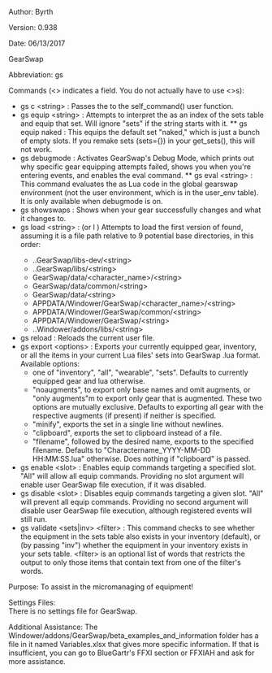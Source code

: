 Author: Byrth

Version: 0.938

Date: 06/13/2017

GearSwap

Abbreviation: gs

Commands (<> indicates a field. You do not actually have to use <>s):
* gs c \<string\> : Passes the <string> to the self_command() user function.
* gs equip \<string\> : Attempts to interpret the <string> as an index of the sets table and equip that set. Will ignore "sets" if the string starts with it.
** gs equip naked : This equips the default set "naked," which is just a bunch of empty slots. If you remake sets (sets={}) in your get_sets(), this will not work.
* gs debugmode : Activates GearSwap's Debug Mode, which prints out why specific gear equipping attempts failed, shows you when you're entering events, and enables the eval command.
** gs eval \<string\> : This command evaluates the <string> as Lua code in the global gearswap environment (not the user environment, which is in the user_env table). It is only available when debugmode is on.
* gs showswaps : Shows when your gear successfully changes and what it changes to.
* gs load \<string\> : (or l <string>) Attempts to load the first version of <string> found, assuming it is a file path relative to 9 potential base directories, in this order:
   * ..GearSwap/libs-dev/\<string\>
   * ..GearSwap/libs/\<string\>
   * GearSwap/data/\<character_name\>/\<string\>
   * GearSwap/data/common/\<string\>
   * GearSwap/data/\<string\>
   * APPDATA/Windower/GearSwap/\<character_name\>/\<string\>
   * APPDATA/Windower/GearSwap/common/\<string\>
   * APPDATA/Windower/GearSwap/\<string\>
   * ..Windower/addons/libs/\<string\>
* gs reload : Reloads the current user file.
* gs export \<options\> : Exports your currently equipped gear, inventory, or all the items in your current Lua files' sets into GearSwap .lua format.
   Available options: 
   * one of "inventory", "all", "wearable", "sets". Defaults to currently equipped gear and lua otherwise.
   * "noaugments", to export only base names and omit augments, or "only augments"m to export only gear that is augmented. These two options are mutually exclusive. Defaults to exporting all gear with the respective augments (if present) if neither is specified.
   *  "minify", exports the set in a single line without newlines.
   * "clipboard", exports the set to clipboard instead of a file.
   * "filename", followed by the desired name, exports to the specified filename. Defaults to "Charactername_YYYY-MM-DD HH:MM:SS.lua" otherwise. Does nothing if "clipboard" is passed.
* gs enable \<slot\> : Enables equip commands targeting a specified slot. "All" will allow all equip commands. Providing no slot argument will enable user GearSwap file execution, if it was disabled.
* gs disable \<slot\> : Disables equip commands targeting a given slot. "All" will prevent all equip commands. Providing no second argument will disable user GearSwap file execution, although registered events will still run.
* gs validate \<sets|inv\> \<filter\> : This command checks to see whether the equipment in the sets table also exists in your inventory (default), or (by passing "inv") whether the equipment in your inventory exists in your sets table. \<filter\> is an optional list of words that restricts the output to only those items that contain text from one of the filter's words.

Purpose: To assist in the micromanaging of equipment!

Settings Files:  
There is no settings file for GearSwap.

Additional Assistance:
The Windower/addons/GearSwap/beta_examples_and_information folder has a file in it named Variables.xlsx that gives more specific information. If that is insufficient, you can go to BlueGartr's FFXI section or FFXIAH and ask for more assistance.
